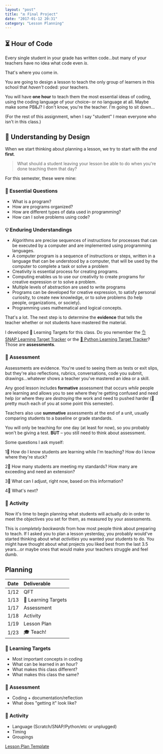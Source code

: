 ```yaml
---
layout: "post"
title: "🔚 Final Project"
date: "2017-01-12 20:31"
category: "Lesson Planning"
---
```


## ⏳ Hour of Code

Every single student in your grade has written code...but many of your teachers have no idea what code even _is_.

That's where you come in.

You are going to design a lesson to teach the only group of learners in this school that _haven't_ coded: your teachers.

You will have **one hour** to teach them the most essential ideas of coding, using the coding language of your choice– or no language at all. Maybe make some PB&J? I don't know, you're the teacher. I'm going to sit down...

(For the rest of this assignment, when I say "student" I mean everyone who isn't in this class.)

## 🌈 Understanding by Design

When we start thinking about planning a lesson, we try to start with the _end_ **first**.

> What should a student leaving your lesson be able to do when you're done teaching them that day?

For this semester, these were mine:

### 🤔 Essential Questions

- What is a program?
- How are programs organized?
- How are different types of data used in programming?
- How can I solve problems using code?

### 💡 Enduring Understandings

- Algorithms are precise sequences of instructions for processes that can be executed by a computer and are implemented using programming languages.
- A computer program is a sequence of instructions or steps, written in a language that can be understood by a computer, that will be used by the computer to complete a task or solve a problem
- Creativity is essential process for creating programs.
- Computing enables us to use our creativity to create programs for creative expression or to solve a problem.
- Multiple levels of abstraction are used to write programs
- Programs can be developed for creative expression, to satisfy personal curiosity, to create new knowledge, or to solve problems (to help people, organizations, or society).
- Programming uses mathematical and logical concepts.

That's a lot. The next step is to determine the **evidence** that tells the teacher whether or not students have mastered the material.

I developed 🎯 Learning Targets for this class. Do you remember the [👌 SNAP Learning Target Tracker](https://docs.google.com/spreadsheets/d/1kpCuR0VXGgyvjY0LeWGajOzOSJe31Ynk_cDWsI9pK6A/edit?usp=sharing) or the [🐍 Python Learning Target Tracker](https://docs.google.com/document/d/1L2w9uPk6oqDY4ldzxK9OBJNJnK0DK4SMed49jbna4Uo/edit?usp=sharing)? Those are **assessments**.

### 📝 Assessment

Assessments are evidence. You're used to seeing them as tests or exit slips, but they're also reflections, rubrics, conversations, code you submit, drawings...whatever shows a teacher you've mastered an idea or a skill.

Any good lesson includes **formative** assessment that occurs _while_ people are learning and allows you to see where they're getting confused and need help (or where they are _destroying_ the work and need to pushed harder (👋 pretty much each of you at some point this semester).

Teachers also use **summative** assessments at the end of a unit, usually comparing students to a baseline or grade standards.

You will only be teaching for one day (at least for now), so you probably won't be giving a test. **BUT** – you still need to think about assessment.

Some questions I ask myself:

1⃣ How do I know students are learning while I'm teaching? How do I know where they're stuck?

2⃣ How many students are meeting my standards? How many are exceeding and need an extension?

3⃣ What can I adjust, right now, based on this information?

4⃣ What's next?

### 🎉 Activity

Now it's time to begin planning what students will actually _do_ in order to meet the objectives you set for them, as measured by your assessments.

This is _completely backwards_ from how most people think about preparing to teach. If I asked you to plan a lesson yesterday, you probably would've started thinking about what _activities_ you wanted your students to do. You might have thought about what projects you liked best from the last 3.5 years...or maybe ones that would make your teachers struggle and feel dumb.

## Planning

| Date | Deliverable         |
|:-----|:--------------------|
| 1/12 | QFT                 |
| 1/13 | 🎯 Learning Targets |
| 1/17 | Assessment          |
| 1/18 | Activity            |
| 1/19 | Lesson Plan         |
| 1/23 | 🎓 Teach!           |

### 🎯 Learning Targets
- Most important concepts in coding
- What can be learned in an hour?
- What makes this class different?
- What makes this class the same?

### 📝 Assessment
- Coding + documentation/reflection
- What does "getting it" look like?

### 🎉 Activity
- Language (Scratch/SNAP/Python/etc or unplugged)
- Timing
- Groupings

[Lesson Plan Template](https://docs.google.com/a/ms223.org/document/d/1t4gxzmE9Hc-uyVIJoSw6UVB-yGWH5lPJX7l2gT9ylUU/edit?usp=sharing)
